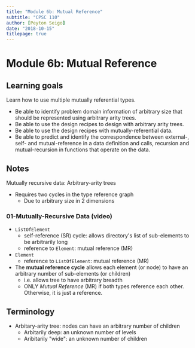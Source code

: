 ```yaml
---
title: "Module 6b: Mutual Reference"
subtitle: "CPSC 110"
author: [Peyton Seigo]
date: "2018-10-15"
titlepage: true
---
```


# Module 6b: Mutual Reference

## Learning goals

Learn how to use multiple mutually referential types.

- Be able to identify problem domain information of arbitrary size that should be represented using arbitrary arity trees.
- Be able to use the design recipes to design with arbitrary arity trees.
- Be able to use the design recipes with mutually-referential data.
- Be able to predict and identify the correspondence between external-, self- and mutual-reference in a data definition and calls, recursion and mutual-recursion in functions that operate on the data.

## Notes

Mutually recursive data: Arbitrary-arity trees

- Requires two cycles in the type reference graph
  - Due to arbitrary size in 2 dimensions

### 01-Mutually-Recursive Data (video)

- `ListOfElement`
  - self-reference (SR) cycle: allows directory's list of sub-elements to be arbitrarily long
  - reference to `Element`: mutual reference (MR)
- `Element`
  - reference to `ListOfElement`: mutual reference (MR)
- The **mutual reference cycle** allows each element (or node) to have an arbitrary number of sub-elements (or children)
  - i.e. allows tree to have arbitrary breadth
  - ONLY _Mutual Reference_ (MR) if both types reference each other. Otherwise, it is just a reference.


## Terminology

- Arbitary-arity tree: nodes can have an arbitrary number of children
  - Arbitarily deep: an unknown number of levels
  - Aribitarily "wide": an unknown number of children
